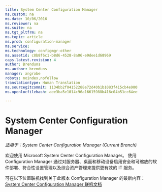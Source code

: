 ```yaml
---
title: System Center Configuration Manager
ms.custom: na
ms.date: 10/06/2016
ms.reviewer: na
ms.suite: na
ms.tgt_pltfrm: na
ms.topic: article
ms.prod: configuration-manager
ms.service: 
ms.technology: configmgr-other
ms.assetid: c8b8f6c1-b8d6-4528-8a06-e9dee1d68969
caps.latest.revision: 4
author: Brenduns
ms.author: brenduns
manager: angrobe
robots: noindex,nofollow
translationtype: Human Translation
ms.sourcegitcommit: 1134bb2f04152288e72d40b1b1083f415cb4e900
ms.openlocfilehash: aee3ba5e1014c96a16615988b416c04b51cc64ee

---
```

# <a name="system-center-configuration-manager"></a>System Center Configuration Manager

*适用于：System Center Configuration Manager (Current Branch)*

欢迎使用 Microsoft System Center Configuration Manager。 使用 Configuration Manager 通过对服务器、桌面和移动设备启用安全和可缩放的软件部署、符合性设置管理以及综合资产管理来提供更有效的 IT 服务。  

 可在以下位置联机找到关于此版本 Configuration Manager 的最新内容： [System Center Configuration Manager 联机文档](https://go.microsoft.com/fwlink/?LinkID=533344)



<!--HONumber=Nov16_HO1-->


